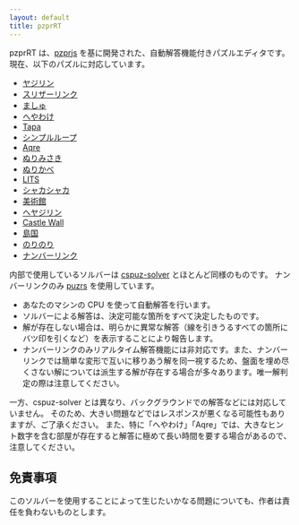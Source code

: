 ```yaml
---
layout: default
title: pzprRT
---
```


pzprRT は、[pzprjs](https://github.com/robx/pzprjs/) を基に開発された、自動解答機能付きパズルエディタです。
現在、以下のパズルに対応しています。

- [ヤジリン](p.html?yajilin)
- [スリザーリンク](p.html?slither)
- [ましゅ](p.html?mashu)
- [へやわけ](p.html?heyawake)
- [Tapa](p.html?tapa)
- [シンプルループ](p.html?simpleloop)
- [Aqre](p.html?aqre)
- [ぬりみさき](p.html?nurimisaki)
- [ぬりかべ](p.html?nurikabe)
- [LITS](p.html?lits)
- [シャカシャカ](p.html?shakashaka)
- [美術館](p.html?akari)
- [ヘヤジリン](p.html?yajilin-regions)
- [Castle Wall](p.html?castle)
- [島国](p.html?shimaguni)
- [のりのり](p.html?norinori)
- [ナンバーリンク](p.html?numlin)

内部で使用しているソルバーは [cspuz-solver](../games/cspuz-solver/index.html) とほとんど同様のものです。
ナンバーリンクのみ [puzrs](https://github.com/semiexp/puzrs) を使用しています。

- あなたのマシンの CPU を使って自動解答を行います。
- ソルバーによる解答は、決定可能な箇所をすべて決定したものです。
- 解が存在しない場合は、明らかに異常な解答（線を引きうるすべての箇所にバツ印を引くなど）を表示することにより報告します。
- ナンバーリンクのみリアルタイム解答機能には非対応です。また、ナンバーリンクでは簡単な変形で互いに移りあう解を同一視するため、盤面を埋め尽くさない解については派生する解が存在する場合が多々あります。唯一解判定の際は注意してください。

一方、cspuz-solver とは異なり、バックグラウンドでの解答などには対応していません。
そのため、大きい問題などではレスポンスが悪くなる可能性もありますが、ご了承ください。
また、特に「へやわけ」「Aqre」では、大きなヒント数字を含む部屋が存在すると解答に極めて長い時間を要する場合があるので、注意してください。

## 免責事項

このソルバーを使用することによって生じたいかなる問題についても、作者は責任を負わないものとします。
